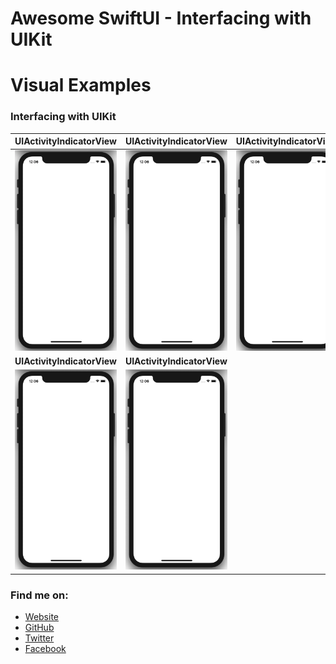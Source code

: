 # Awesome SwiftUI - Interfacing with UIKit

# Visual Examples

### Interfacing with UIKit

**UIActivityIndicatorView** | **UIActivityIndicatorView**     | **UIActivityIndicatorView**
:--:|:--:|:--:|
[![UIActivityIndicatorView](preview/UIActivityIndicatorView.gif)](https://github.com/CodePassion-dev/awesome-swiftui/blob/master/user-interface/framework-integration/interfacing-with-uikit/UIActivityIndicatorView.swift) | ![UIActivityIndicatorView](preview/UIActivityIndicatorView.gif) | ![UIActivityIndicatorView](preview/UIActivityIndicatorView.gif)
**UIActivityIndicatorView** | **UIActivityIndicatorView**
![UIActivityIndicatorView](preview/UIActivityIndicatorView.gif) | ![UIActivityIndicatorView](preview/UIActivityIndicatorView.gif) |

### Find me on:

- [Website](https://codepassion.dev)
- [GitHub](https://github.com/duonghominhhuy)
- [Twitter](https://twitter.com/duonghominhhuy)
- [Facebook](https://www.facebook.com/codepassion.dev)


